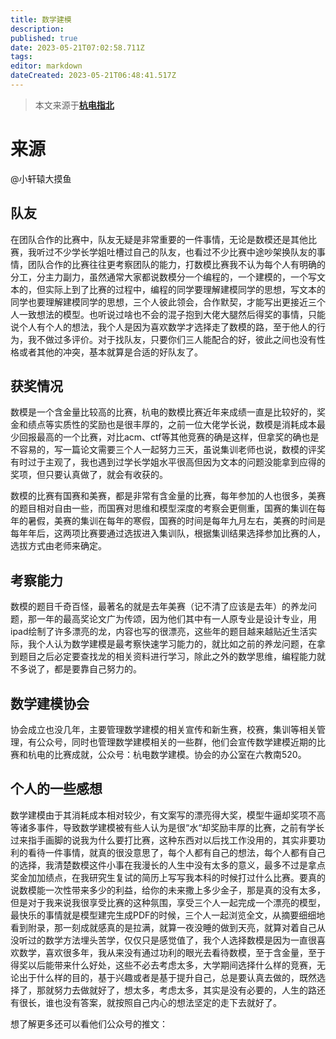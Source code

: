 ```yaml
---
title: 数学建模
description:
published: true
date: 2023-05-21T07:02:58.711Z
tags:
editor: markdown
dateCreated: 2023-05-21T06:48:41.517Z
---
```


> 本文来源于[**杭电指北**](https://www.yuque.com/hduer/guide)

# 来源

@小轩辕大摸鱼

## 队友

在团队合作的比赛中，队友无疑是非常重要的一件事情，无论是数模还是其他比赛，我听过不少学长学姐吐槽过自己的队友，也看过不少比赛中途吵架换队友的事情，团队合作的比赛往往更考察团队的能力，打数模比赛我不认为每个人有明确的分工，分主力副力，虽然通常大家都说数模分一个编程的，一个建模的，一个写文本的，但实际上到了比赛的过程中，编程的同学要理解建模同学的思想，写文本的同学也要理解建模同学的思想，三个人彼此领会，合作默契，才能写出更接近三个人一致想法的模型。也听说过啥也不会的混子抱到大佬大腿然后得奖的事情，只能说个人有个人的想法，我个人是因为喜欢数学才选择走了数模的路，至于他人的行为，我不做过多评价。对于找队友，只要你们三人能配合的好，彼此之间也没有性格或者其他的冲突，基本就算是合适的好队友了。

## 获奖情况

数模是一个含金量比较高的比赛，杭电的数模比赛近年来成绩一直是比较好的，奖金和绩点等实质性的奖励也是很丰厚的，之前一位大佬学长说，数模是消耗成本最少回报最高的一个比赛，对比acm、ctf等其他竞赛的确是这样，但拿奖的确也是不容易的，写一篇论文需要三个人一起努力三天，虽说集训老师也说，数模的评奖有时过于主观了，我也遇到过学长学姐水平很高但因为文本的问题没能拿到应得的奖项，但只要认真做了，就会有收获的。

数模的比赛有国赛和美赛，都是非常有含金量的比赛，每年参加的人也很多，美赛的题目相对自由一些，而国赛对思维和模型深度的考察会更侧重，国赛的集训在每年的暑假，美赛的集训在每年的寒假，国赛的时间是每年九月左右，美赛的时间是每年年后，这两项比赛要通过选拔进入集训队，根据集训结果选择参加比赛的人，选拔方式由老师来确定。

## 考察能力

数模的题目千奇百怪，最著名的就是去年美赛（记不清了应该是去年）的养龙问题，那一年的最高奖论文广为传颂，因为他们其中有一人原专业是设计专业，用ipad绘制了许多漂亮的龙，内容也写的很漂亮，这些年的题目越来越贴近生活实际，我个人认为数学建模是最考察快速学习能力的，就比如之前的养龙问题，在拿到题目之后必定要查找龙的相关资料进行学习，除此之外的数学思维，编程能力就不多说了，都是要靠自己努力的。

## 数学建模协会

协会成立也没几年，主要管理数学建模的相关宣传和新生赛，校赛，集训等相关管理，有公众号，同时也管理数学建模相关的一些群，他们会宣传数学建模近期的比赛和杭电的比赛成就，公众号：杭电数学建模。协会的办公室在六教南520。

## 个人的一些感想

数学建模由于其消耗成本相对较少，有文案写的漂亮得大奖，模型牛逼却奖项不高等诸多事件，导致数学建模被有些人认为是很“水“却奖励丰厚的比赛，之前有学长过来指手画脚的说我为什么要打比赛，这种东西对以后找工作没用的，其实非要功利的看待一件事情，就真的很没意思了，每个人都有自己的想法，每个人都有自己的选择，我清楚数模这件小事在我漫长的人生中没有太多的意义，最多不过是拿点奖金加加绩点，在我研究生复试的简历上写写我本科的时候打过什么比赛。要真的说数模能一次性带来多少的利益，给你的未来撒上多少金子，那是真的没有太多，但是对于我来说我很享受比赛的这种氛围，享受三个人一起完成一个漂亮的模型，最快乐的事情就是模型建完生成PDF的时候，三个人一起浏览全文，从摘要细细地看到附录，那一刻成就感真的是拉满，就算一夜没睡的做到天亮，就算对着自己从没听过的数学方法埋头苦学，仅仅只是感觉值了，我个人选择数模是因为一直很喜欢数学，喜欢很多年，我从来没有通过功利的眼光去看待数模，至于含金量，至于得奖以后能带来什么好处，这些不必去考虑太多，大学期间选择什么样的竞赛，无论出于什么样的目的，基于兴趣或者是基于提升自己，总是要认真去做的，既然选择了，那就努力去做就好了，想太多，考虑太多，其实是没有必要的，人生的路还有很长，谁也没有答案，就按照自己内心的想法坚定的走下去就好了。

想了解更多还可以看他们公众号的推文：

